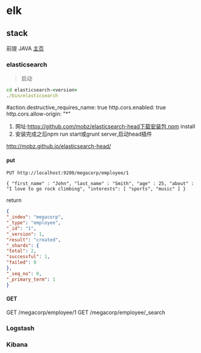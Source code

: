 ﻿# elk

## stack

前提 JAVA
[主页](https://www.elastic.co/cn/elasticsearch/)

### elasticsearch

> 启动
```cmd
cd elasticsearch-<version>
./bin/elasticsearch
```

#action.destructive_requires_name: true
http.cors.enabled: true
http.cors.allow-origin: "*"

1) 网址:https://github.com/mobz/elasticsearch-head下载安装包,npm install 
2) 安装完成之后npm run start或grunt server,启动head插件

<http://mobz.github.io/elasticsearch-head/>

#### put

```
PUT http://localhost:9200/megacorp/employee/1 

{ "first_name" : "John", "last_name" : "Smith", "age" : 25, "about" : "I love to go rock climbing", "interests": [ "sports", "music" ] }
```

return 

```json
{
"_index": "megacorp",
"_type": "employee",
"_id": "1",
"_version": 1,
"result": "created",
"_shards": {
"total": 2,
"successful": 1,
"failed": 0
},
"_seq_no": 0,
"_primary_term": 1
}
```

#### GET

GET /megacorp/employee/1
GET /megacorp/employee/_search



### Logstash


### Kibana